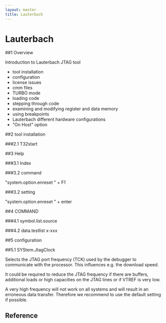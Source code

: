```yaml
---
layout: master
title: Lauterbach
---
```


# Lauterbach 

##1 Overview

Introduction to Lauterbach JTAG tool

- tool installation
- configuration
- license issues
- cmm files
- TURBO mode 
- loading code
- stepping through code
- examining and modifying register and data memory
- using breakpoints 
- Lauterbach different hardware configurations
- "On Host" option

##2 tool installation


###2.1 T32start

##3 Help

###3.1 Index

###3.2 command

"system.option.enreset " + F1

###3.2 setting

"system.option.enreset " + enter


##4 COMMAND


###4.1 symbol.list.source

###4.2 data.testlist x-xxx

##5 configuration

##5.1 SYStem.JtagClock

Selects the JTAG port frequency (TCK) used by the debugger to communicate with the processor. This influences e.g. the download speed. 

It could be required to reduce the JTAG frequency if there are buffers, additional loads or high capacities on the JTAG lines or if VTREF is very low. 

A very high frequency will not work on all systems and will result in an erroneous data transfer. Therefore we recommend to use the default setting if possible.

## Reference


